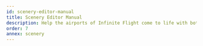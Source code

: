 ```yaml
---
id: scenery-editor-manual
title: Scenery Editor Manual
description: Help the airports of Infinite Flight come to life with both 2D and 3D editing. This manual is the rulebook on how to use our Scenery Editor within Infinite FLight.
order: 7
annex: scenery
---
```

